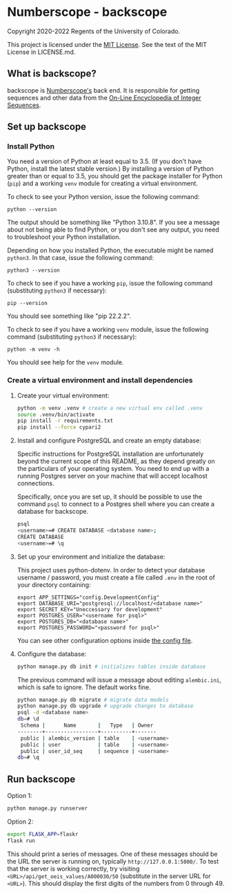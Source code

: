 # Numberscope - backscope

Copyright 2020-2022 Regents of the University of Colorado.

This project is licensed under the
[MIT License](https://opensource.org/licenses/MIT). See the text of the MIT
License in LICENSE.md.

## What is backscope?

backscope is [Numberscope's](https://numberscope.colorado.edu) back end. It is
responsible for getting sequences and other data from the [On-Line Encyclopedia
of Integer Sequences](https://oeis.org).

## Set up backscope

### Install Python

You need a version of Python at least equal to 3.5. (If you don't have
Python, install the latest stable version.) By installing a version of
Python greater than or equal to 3.5, you should get the package
installer for Python (`pip`) and a working `venv` module for creating a
virtual environment.

To check to see your Python version, issue the following command:

```shell
python --version
```

The output should be something like "Python 3.10.8". If you see a message about
not being able to find Python, or you don't see any output, you need to
troubleshoot your Python installation.

Depending on how you installed Python, the executable might be named `python3`.
In that case, issue the following command:

```shell
python3 --version
```

To check to see if you have a working `pip`, issue the following
command (substituting `python3` if necessary):

```shell
pip --version
```

You should see something like "pip 22.2.2".

To check to see if you have a working `venv` module, issue the following
command (substituting `python3` if necessary):

```shell
python -m venv -h
```

You should see help for the `venv` module.

### Create a virtual environment and install dependencies

1. Create your virtual environment:

   ```bash
   python -m venv .venv # create a new virtual env called .venv
   source .venv/bin/activate
   pip install -r requirements.txt
   pip install --force cypari2
   ```

2. Install and configure PostgreSQL and create an empty database:

   Specific instructions for PostgreSQL installation are unfortunately beyond
   the current scope of this README, as they depend greatly on the particulars
   of your operating system. You need to end up with a running
   Postgres server on your machine that will accept localhost connections.

   Specifically, once you are set up, it should be possible to use the command
   `psql` to connect to a Postgres shell where you can create a database for
   backscope.

   ```bash
   psql
   <username>=# CREATE DATABASE <database name>;
   CREATE DATABASE
   <username>=# \q
   ```

3. Set up your environment and initialize the database:

   This project uses python-dotenv. In order to detect your database
   username / password, you must create a file called `.env` in the root
   of your directory containing:
   ```
   export APP_SETTINGS="config.DevelopmentConfig"
   export DATABASE_URI="postgresql://localhost/<database name>"
   export SECRET_KEY="Uneccessary for development"
   export POSTGRES_USER="<username for psql>"
   export POSTGRES_DB="<database name>"
   export POSTGRES_PASSWORD="<password for psql>"
   ```
   You can see other configuration options inside
   [the config file](./flaskr/config.py).

4. Configure the database:

   ```bash
   python manage.py db init # initializes tables inside database
   ```
   
   The previous command will issue a message about editing
   `alembic.ini`, which is safe to ignore. The default works fine.

   ```bash
   python manage.py db migrate # migrate data models
   python manage.py db upgrade # upgrade changes to database
   psql -d <database name>
   db=# \d
    Schema |      Name       |   Type   | Owner
   --------+-----------------+----------+-------
    public | alembic_version | table    | <username>
    public | user            | table    | <username>
    public | user_id_seq     | sequence | <username>
   db=# \q
   ```

## Run backscope

Option 1:
```bash
python manage.py runserver
```

Option 2:
```bash
export FLASK_APP=flaskr
flask run
```

This should print a series of messages. One of these
messages should be the URL the server is running on, typically
`http://127.0.0.1:5000/`. To test that the server is working correctly,
try visiting `<URL>/api/get_oeis_values/A000030/50` (substitute in the server
URL for `<URL>`). This should display the first digits of the numbers from
0 through 49.
